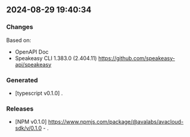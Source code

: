 


## 2024-08-29 19:40:34
### Changes
Based on:
- OpenAPI Doc  
- Speakeasy CLI 1.383.0 (2.404.11) https://github.com/speakeasy-api/speakeasy
### Generated
- [typescript v0.1.0] .
### Releases
- [NPM v0.1.0] https://www.npmjs.com/package/@avalabs/avacloud-sdk/v/0.1.0 - .